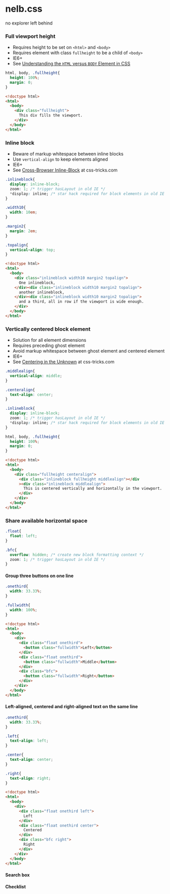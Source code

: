 # nelb.css
no explorer left behind

### Full viewport height

* Requires height to be set on `<html>` and `<body>`
* Requires element with class `fullheight` to be a child of `<body>`
* IE6+
* See [Understanding the `HTML` versus `BODY` Element in CSS](http://phrogz.net/css/htmlvsbody.html)

```css
html, body, .fullheight{
  height: 100%;
  margin: 0;
}
```

```html
<!doctype html>
<html>
  <body>
    <div class="fullheight">
      This div fills the viewport.
    </div>
  </body>
</html>
```


### Inline block

* Beware of markup whitespace between inline blocks
* Use `vertical-align` to keep elements aligned
* IE6+
* See [Cross-Browser Inline-Block](https://css-tricks.com/snippets/css/cross-browser-inline-block/) at css-tricks.com

```css
.inlineblock{
  display: inline-block;
  zoom: 1; /* trigger hasLayout in old IE */
  *display: inline; /* star hack required for block elements in old IE */
}

.width10{
  width: 10em;
}

.margin2{
  margin: 2em;
}

.topalign{
  vertical-align: top;
}
```

```html
<!doctype html>
<html>
  <body>
    <div class="inlineblock width10 margin2 topalign">
      One inlineblock,
    </div><div class="inlineblock width10 margin2 topalign">
      another inlineblock,
    </div><div class="inlineblock width10 margin2 topalign">
      and a third, all in row if the viewport is wide enough.
    </div>
  </body>
</html>
```

### Vertically centered block element

* Solution for all element dimensions
* Requires preceding ghost element
* Avoid markup whitespace between ghost element and centered element
* IE6+
* See [Centering in the Unknown](https://css-tricks.com/centering-in-the-unknown/) at css-tricks.com

```css
.middlealign{
  vertical-align: middle;
}

.centeralign{
  text-align: center;
}

.inlineblock{
  display: inline-block;
  zoom: 1; /* trigger hasLayout in old IE */
  *display: inline; /* star hack required for block elements in old IE */
}

html, body, .fullheight{
  height: 100%;
  margin: 0;
}
```

```html
<!doctype html>
<html>
  <body>
    <div class="fullheight centeralign">
      <div class="inlineblock fullheight middlealign"></div
      ><div class="inlineblock middlealign">
        This is centered vertically and horizontally in the viewport.
      </div>
    </div>
  </body>
</html>
```

### Share available horizontal space

```css
.float{
  float: left;
}

.bfc{
  overflow: hidden; /* create new block formatting context */
  zoom: 1; /* trigger hasLayout in old IE */
}
```

#### Group three buttons on one line
```css
.onethird{
  width: 33.33%;
}

.fullwidth{
  width: 100%;
}
```

```html
<!doctype html>
<html>
  <body>
    <div>
      <div class="float onethird">
        <button class="fullwidth">Left</button>
      </div>
      <div class="float onethird">
        <button class="fullwidth">Middle</button>
      </div>
      <div class="bfc">
        <button class="fullwidth">Right</button>
      </div>
    </div>
  </body>
</html>
```

#### Left-aligned, centered and right-aligned text on the same line
```css
.onethird{
  width: 33.33%;
}

.left{
  text-align: left;
}

.center{
  text-align: center;
}

.right{
  text-align: right;
}
```

```html
<!doctype html>
<html>
  <body>
    <div>
      <div class="float onethird left">
        Left
      </div>
      <div class="float onethird center">
        Centered
      </div>
      <div class="bfc right">
        Right
      </div>
    </div>
  </body>
</html>
```

#### Search box
#### Checklist
